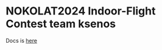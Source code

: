 # NOKOLAT2024 Indoor-Flight Contest team ksenos

Docs is [here](https://Mannnenn.github.io/nokolat2024/)
